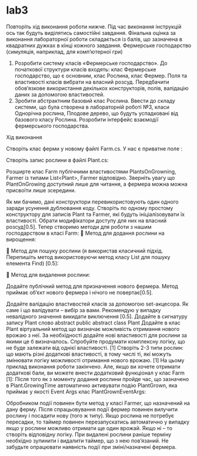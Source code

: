 # lab3
Повторіть хід виконання роботи нижче. Під час виконання інструкцій
ось так будуть виділятись самостійні завдання. Фінальна оцінка за
виконання лабораторної роботи складається із балів, що зазначена в
квадратних дужках в кінці кожного завдання.
Фермерське господарство (симуляція, наприклад, для
комп’ютерної гри)
1. Розробити систему класів «Фермерське господарство». До початкової
структури класів входять: клас Фермерське господарство, що є
основним, клас Рослина, клас Фермер. Поля та властивості класів
вибрати на власний розсуд. Передбачити обов’язкове використання
декількох конструкторів, полів, валідацію даних за допомогою
властивостей.
2. Зробити абстрактним базовий клас Рослина. Ввести до складу
системи, що була створена в лабораторній роботі №3, класи
Однорічна рослина, Плодове дерево, що будуть успадковані від
базового класу Рослина. Розробити інтерфейс взаємодії
фермерського господарства.

Хід виконання

Створіть клас ферми у новому файлі Farm.cs. У нас є приватне поле :

Створіть запис рослини в файлі Plant.cs:


Розширте клас Farm публічними властивостями PlantsOnGrowning, Farmer
із типами List&lt;Plant&gt;, Farmer відповідно. Зверніть увагу що PlantOnGrowing
доступний лише для читання, а фермера можна можна присвоїти лише
зсередини.

Як ми бачимо, дані конструктори перевикористовують один одного заради
усунення дублювання коду. Створіть по одному простому конструктору для
записів Plant та Farmer, які будуть ініціалізовувати їх властивості. Обрати
модифікатори доступу для них на власний розсуд[0.5].
Тепер створимо методи для роботи з нашим господарством в класі Farm:
 Метод для додання рослини на вирощення:

 Метод для пошуку рослини (я використав класичний підхід.
Перепишіть метод використовуючи метод класу List для пошуку
елемента Find) [0.5]:

 Метод для видалення рослини:

Додайте публічний метод для призначення нового фермера. Метод
приймає об’єкт нового фермера і нічого не повертає[0.5].

Додайте валідацію властивостей класів за допомогою set-акцесора.
Як саме і що валідувати – вибір за вами. Рекомендую у випадку
невалідного значення викидати виключення [0.5].
Додайте в сигнатуру запису Plant слово abstract
public abstract class Plant
Додайте в клас Plant віртуальний метод що визначає можливість
отримання нового врожаю з неї. За необхідності додайте нові
властивості для рослини за якими це б визначалось. Спробуйте
продумати комплексну логіку, що не буде залежати від однієї
властивості. [1]
Створіть 2-3 типи рослин: що мають різні додаткові властивості, в
тому числі ті, які можуть змінювати логіку можливості отримання
нового врожаю. [1]
На цьому приклад виконання роботи закінчено. Але, якщо ви хочете
отримати додаткові бали, ви можете внести додатковий функціонал у
клас Farm [1]:
Після того як з моменту додання рослини пройде час, що зазначено в
Plant.GrowingTime автоматично активувати подію PlantGrown, яка
приймає у якості Event Args клас PlantGrownEventArgs:

Обробником події повинен бути метод у класі Farmer, що назначений
на дану ферму. Після спрацьовування події фермер повинен
вилучити рослину і посадити нову (того ж типу). Якщо рослина не
потребує пересадки, то таймер повинен перезапускатись
автоматично у випадку якщо у рослини можливо отримати ще один
врожай. Якщо ні – то створіть відповідну логіку.
При видалені рослини раніше терміну необхідно зупинити і видалити
таймер, що з нею пов’язаний.
Не забудьте опрацювати наявність події при зміні/назначені фермера.
